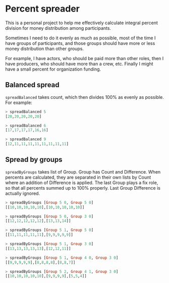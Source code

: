 # Percent spreader

This is a personal project to help me effectively calculate integral percent
division for money distribution among participants.

Sometimes I need to do it evenly as much as possible, most of the time I have
groups of participants, and those groups should have more or less money
distribution than other groups.

For example, I have actors, who should be paid more than other roles, then I
have producers, who should have more than a crew, etc. Finally I might have a
small percent for organization funding.

## Balanced spread

`spreadBalanced` takes count, which then divides 100% as evenly as possible.
For example:

```haskell
> spreadBalanced 5
[20,20,20,20,20]

> spreadBalanced 6
[17,17,17,17,16,16]

> spreadBalanced 9
[12,11,11,11,11,11,11,11,11]
```

## Spread by groups

`spreadByGroups` takes list of Group. Group has Count and Difference. When
percents are calculated, they are separated in their own lists by Count where
an addition of Difference is applied. The last Group plays a fix role, so that
all percents summed up to 100% properly. Last Group Difference is actually
ignored.

```haskell
> spreadByGroups [Group 5 0, Group 5 0]
[[10,10,10,10,10],[10,10,10,10,10]]

> spreadByGroups [Group 5 0, Group 3 0]
[[12,12,12,12,12],[13,13,14]]

> spreadByGroups [Group 5 1, Group 5 0]
[[11,11,11,11,11],[9,9,9,9,9]]

> spreadByGroups [Group 5 1, Group 3 0]
[[13,13,13,13,13],[12,12,11]]

> spreadByGroups [Group 5 1, Group 4 0, Group 3 0]
[[9,9,9,9,9],[8,8,8,8],[8,8,7]]

> spreadByGroups [Group 5 2, Group 4 1, Group 3 0]
[[10,10,10,10,10],[9,9,9,9],[5,5,4]]
```

